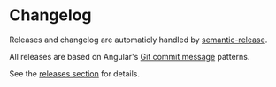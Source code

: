 <!-- markdownlint-disable line-length -->

# Changelog

Releases and changelog are automaticly handled by [semantic-release](https://github.com/semantic-release/semantic-release).

All releases are based on Angular's [Git commit message](https://github.com/angular/angular.js/blob/master/DEVELOPERS.md#-git-commit-guidelines) patterns.

See the [releases section](https://github.com/andreidmt/m/releases) for details.
